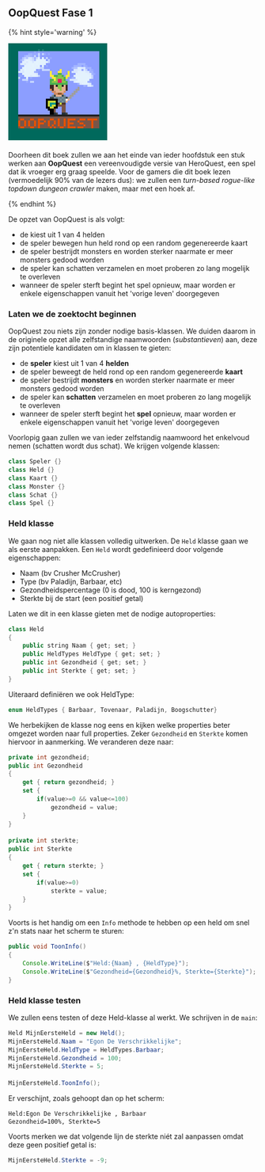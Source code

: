 
## OopQuest Fase 1

<!---
1. Basis klassen monster, schat en helden met nodige properties
2. Random monster generator
3. Constructor om helden in te stellen + static kaartgenerator
4. Lijst van monsters, dictionary van schatten
5. overerving van monsters en kamers
6. exception handling voor user input
7. abstracte gameelement klasse
8. held+inventaris , kaart+monster+held
9. spelmanager
10. klaarmaken voor de toekomst ?--->


<!---NOBOOKSTART--->
{% hint style='warning' %}
<!---NOBOOKEND--->
<!---{aside}--->
<!--- {float:right, width:50%} --->
![](../assets/oopquesttitel.png)

Doorheen dit boek zullen we aan het einde van ieder hoofdstuk een stuk werken aan **OopQuest** een vereenvoudigde versie van HeroQuest, een spel dat ik vroeger erg graag speelde. Voor de gamers die dit boek lezen (vermoedelijk 90% van de lezers dus): we zullen een *turn-based rogue-like topdown dungeon crawler* maken, maar met een hoek af.
<!---{/aside}--->
<!---NOBOOKSTART--->
{% endhint %}
<!---NOBOOKEND--->



De opzet van OopQuest is als volgt:
* de kiest uit 1 van 4 helden
* de speler bewegen hun held rond op een random gegenereerde kaart
* de speler bestrijdt monsters en worden sterker naarmate er meer monsters gedood worden
* de speler kan schatten verzamelen en moet proberen zo lang mogelijk te overleven
* wanneer de speler sterft begint het spel opnieuw, maar worden er enkele eigenschappen vanuit het 'vorige leven' doorgegeven


### Laten we de zoektocht beginnen

OopQuest zou niets zijn zonder nodige basis-klassen. We duiden daarom in de originele opzet alle zelfstandige naamwoorden (*substantieven*) aan, deze zijn potentiele kandidaten om in klassen te gieten:

* de **speler** kiest uit 1 van 4 **helden**
* de speler beweegt de held rond op een random gegenereerde **kaart**
* de speler bestrijdt **monsters** en worden sterker naarmate er meer monsters gedood worden
* de speler kan **schatten** verzamelen en moet proberen zo lang mogelijk te overleven
* wanneer de speler sterft begint het **spel** opnieuw, maar worden er enkele eigenschappen vanuit het 'vorige leven' doorgegeven

Voorlopig gaan zullen we van ieder zelfstandig naamwoord het enkelvoud nemen (schatten wordt dus schat).
We krijgen volgende klassen:

```java
class Speler {}
class Held {}
class Kaart {}
class Monster {}
class Schat {}
class Spel {}
```

### Held klasse

We gaan nog niet alle klassen volledig uitwerken. De ``Held`` klasse gaan we als eerste aanpakken. Een ``Held`` wordt gedefinieerd door volgende eigenschappen:
* Naam (bv Crusher McCrusher)
* Type (bv Paladijn, Barbaar, etc)
* Gezondheidspercentage (0 is dood, 100 is kerngezond)
* Sterkte bij de start (een positief getal)

Laten we dit in een klasse gieten met de nodige autoproperties:

```java
class Held
{
    public string Naam { get; set; }
    public HeldTypes HeldType { get; set; }
    public int Gezondheid { get; set; }
    public int Sterkte { get; set; }
}
```

Uiteraard definiëren we ook HeldType:
```java
enum HeldTypes { Barbaar, Tovenaar, Paladijn, Boogschutter}
```

We herbekijken de klasse nog eens en kijken welke properties beter omgezet worden naar full properties. Zeker ``Gezondheid`` en ``Sterkte`` komen hiervoor in aanmerking. We veranderen deze naar:

```csharp
private int gezondheid;
public int Gezondheid
{
    get { return gezondheid; }
    set { 
        if(value>=0 && value<=100)
            gezondheid = value; 
    }   
}

private int sterkte;
public int Sterkte
{
    get { return sterkte; }
    set {
        if(value>=0)
            sterkte = value; 
    }
}
```

Voorts is het handig om een ``Info`` methode te hebben op een held om snel z'n stats naar het scherm te sturen:

```java
public void ToonInfo()
{
    Console.WriteLine($"Held:{Naam} , {HeldType}");
    Console.WriteLine($"Gezondheid={Gezondheid}%, Sterkte={Sterkte}");
}
```
### Held klasse testen

We zullen eens testen of deze Held-klasse al werkt. We schrijven in de ``main``:

```java
Held MijnEersteHeld = new Held();
MijnEersteHeld.Naam = "Egon De Verschrikkelijke";
MijnEersteHeld.HeldType = HeldTypes.Barbaar;
MijnEersteHeld.Gezondheid = 100;
MijnEersteHeld.Sterkte = 5;

MijnEersteHeld.ToonInfo();
```
Er verschijnt, zoals gehoopt dan op het scherm:

```text
Held:Egon De Verschrikkelijke , Barbaar
Gezondheid=100%, Sterkte=5
```

Voorts merken we dat volgende lijn de sterkte niét zal aanpassen omdat deze geen positief getal is:
```java
MijnEersteHeld.Sterkte = -9;
```